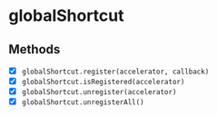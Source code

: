 # globalShortcut

## Methods

- [x] `globalShortcut.register(accelerator, callback)`
- [x] `globalShortcut.isRegistered(accelerator)`
- [x] `globalShortcut.unregister(accelerator)`
- [x] `globalShortcut.unregisterAll()`
